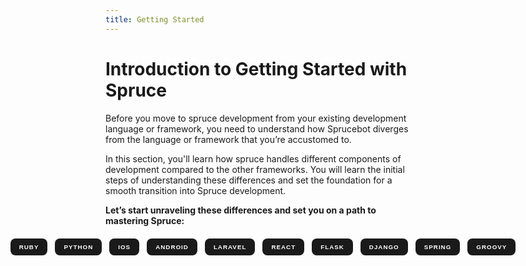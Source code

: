 ```yaml
---
title: Getting Started
---
```

<style>
  #language-selector {
    display: flex;
    justify-content: center;
    margin-top: 20px;
  }

  #language-selector button {
    background-color: #1a1a1a;
    color: #fff;
    border: 2px solid transparent;
    border-radius: 8px;
    padding: 6px 12px; 
    margin: 0 6px; 
    cursor: pointer;
    transition: all 0.3s ease-in-out;
    font-weight: bold;
    text-transform: uppercase;
    letter-spacing: 1px;
    font-size: 0.7em; 
  }

  #language-selector button:hover, #language-selector button:focus {
    background-color: #0EDDD3;
    border-color: #0EDDD3;
    box-shadow: 0 4px 8px rgba(0, 0, 0, 0.2);
    transform: translateY(-4px);
  }

  #language-selector button:active {
    transform: translateY(2px);
    box-shadow: none;
  }
</style>

# Introduction to Getting Started with Spruce
Before you move to spruce development from your existing development language or framework, you need to understand how Sprucebot diverges from the language or framework that you’re accustomed to. 

In this section, you'll learn how spruce handles different components of development compared to the other frameworks. You will learn the initial steps of understanding these differences and set the foundation for a smooth transition into Spruce development.

**Let’s start unraveling these differences and set you on a path to mastering Spruce:**

  <div id="language-selector">
    <button data-language="ruby">Ruby</button>
    <button data-language="python">Python</button>
    <button data-language="ios">IOS</button>
    <button data-language="android">Android</button>
    <button data-language="laravel">Laravel</button>
    <button data-language="react">React</button>
    <button data-language="flask">Flask</button>
    <button data-language="django">Django</button>
    <button data-language="spring">Spring</button>
    <button data-language="groovy">Groovy</button>
  </div>

  <div id="content-ruby" class="language-content" style="display:none;">

# Transitioning from Ruby on Rails to Spruce

## Pre-requisites

### Understanding JavaScript and TypeScript

In order to learn spruce development, understanding JavaScript is key, as TypeScript builds on to it with a few additional capabilities like static typing and other advanced features.

### Full-Stack Development Experience

Given that Rails is a full-stack framework, this background will be beneficial in understanding Spruce, which also encompasses full-stack development.

## Setting Up Your Development Environment

### Essential Tools

- **Node.js**: Analogous to Ruby in the Rails ecosystem, Node.js is the runtime environment for executing JavaScript server-side in Spruce.
- **Yarn**: Similar to Bundler in Ruby, Yarn is used for managing JavaScript dependencies in Spruce.
- **Visual Studio Code**: A recommended IDE for TypeScript, akin to popular Ruby IDEs for Rails development.
- **Spruce CLI**: Comparable to Rails CLI, it's used for generating and managing Spruce projects.

## Data Persistence

### Active Record in Rails
Rails developers are familiar with Active Record for managing the app's data:

- **ORM Framework**: Active Record provides an object-relational mapping, abstracting database interactions.
- **Migrations**: Rails uses migrations to manage database schema evolution over time.
- **Associations and Validations**: Active Record allows defining relationships between models and validating data before it's stored in the database.

### Stores in Spruce
In Spruce, data persistence is managed through 'Stores':

- **Data Abstraction**: Similar to Active Record, Stores in Spruce abstract the complexities of database interactions, but they do this within a TypeScript-based environment.
- **Schema Definitions**: In Spruce, data structures are defined using Schemas, comparable to Rails models. These Schemas are more explicit and type-safe.
- **Database Flexibility**: Spruce provides flexibility in database choice and interaction, unlike Rails, which is heavily reliant on SQL databases.

## MVC and Architecture

### MVC in Rails
Rails follows the MVC (Model-View-Controller) architecture:

- **Models**: Represent the data and business logic.
- **Views**: Handle the presentation layer (HTML, CSS).
- **Controllers**: Act as an intermediary between models and views.

### Modular Architecture in Spruce
Spruce adopts a more modular architecture:

- **Skills**: In Spruce, functionalities are encapsulated in 'Skills', akin to mini-apps within a larger system.
- **TypeScript for Logic**: Business logic is handled using TypeScript, offering static typing and object-oriented features.
- **Component-Based Views**: Views in Spruce are built using modern web technologies, focusing on interactivity and dynamic content.

## Routing and Event Handling

### Rails Routing
In Rails, routing directs HTTP requests to appropriate controller actions:

- **RESTful Routes**: Rails favors RESTful routes for CRUD operations.
- **Named Routes**: Rails provides named routes for generating URL paths and helpers.

### Event-Driven Architecture in Spruce
Spruce uses an event-driven model for interactions:

- **Events for Interactions**: Instead of the HTTP-centric routing in Rails, Spruce uses events to manage interactions between different parts of the application.
- **Decoupled and Scalable**: This approach allows for more scalable and decoupled architecture, facilitating independent development of application components.

## API Integration

### APIs in Rails
Rails is often used to build or consume APIs:

- **RESTful APIs**: Rails is commonly used for creating RESTful APIs with JSON responses.
- **API Clients**: Consuming external APIs in Rails often involves HTTP clients like Faraday or HTTParty.

### API Integration in Spruce
API integration is central to Spruce's functionality:

- **Backend and Frontend Communication**: Spruce relies on API communication, both internal and external, to connect backend services with frontend components.
- **JavaScript/TypeScript-Based APIs**: APIs in Spruce are constructed and consumed using JavaScript/TypeScript, offering a different syntax and set of libraries compared to Rails.

## Error Handling

### Error Management in Rails
Rails has robust error handling mechanisms:

- **Exception Handling**: Rails uses `rescue_from` and other mechanisms to capture and manage exceptions.
- **ActiveRecord Errors**: Rails provides a way to handle and return errors from Active Record, particularly useful in form submissions and data validation.

### Error Handling in Spruce
Spruce approaches error handling with a focus on TypeScript's capabilities:

- **Try-Catch Blocks**: Leveraging JavaScript/TypeScript's try-catch blocks, error handling in Spr

uce is more aligned with common patterns in JavaScript development.
- **Error Propagation and Handling**: Errors in Spruce can be propagated and managed across different layers of the application, requiring a comprehensive understanding of asynchronous operations and event handling.

## Testing

### Testing in Rails
Rails offers a strong focus on testing:

- **RSpec, MiniTest**: Popular testing frameworks in the Rails community.
- **Test Environments**: Rails provides separate environments for development, testing, and production.

### Testing in Spruce
Testing is an integral part of Spruce development:

- **JavaScript Testing Frameworks**: Frameworks like Jest or Mocha are used for writing tests in Spruce.
- **Full-Stack Testing Approach**: In Spruce, testing encompasses both front-end and back-end, requiring familiarity with JavaScript/TypeScript testing paradigms.

## User Authentication and Session Management

### Authentication in Rails
Rails uses various methods for user authentication:

- **Devise, OAuth**: Popular gems for implementing authentication in Rails.
- **Session and Cookie-based Authentication**: Rails commonly uses session-based authentication, storing user session information in cookies.

### Authentication in Spruce
Spruce handles authentication within a JavaScript/TypeScript ecosystem:

- **Token-Based Authentication**: Unlike Rails' session-based approach, Spruce typically uses token-based authentication methods like JWT.
- **Server and Client-Side Handling**: Authentication in Spruce involves managing tokens and sessions across both server and client sides, often incorporating modern SPA (Single Page Application) practices.

## Building Your First Skill in Spruce

### Creating a Basic Skill

1. **Initialize Your Skill**: Create a new Skill using the Spruce CLI, similar to starting a new project in Ruby on Rails:
   ```bash
   spruce create.skill my-first-skill
   ```
   (Add code here)
   
2. **Project Structure**: Spruce projects separate front-end and back-end code, unlike typical Ruby on Rails projects which are often highly integrated.

### Developing a Frontend Component

In Spruce, frontend components are created with TypeScript:
   (Add code here)

**Ruby on Rails Equivalent:**

In Ruby on Rails, views are typically created using ERB (Embedded Ruby), which allows Ruby code to be embedded within HTML:

```erb
<!-- Ruby on Rails: ERB template for a simple view -->
<!DOCTYPE html>
<html>
<head>
  <title>Welcome to Rails App</title>
</head>
<body>
  <div>Welcome to Rails App</div>
</body>
</html>
```
ERB templates in Rails are used for server-side rendering, allowing dynamic content to be woven into HTML.

### Implementing Backend Services

Backend services in Spruce handle data processing and business logic:
   (Add code here)

**Ruby on Rails Equivalent:**

In Ruby on Rails, business logic is typically handled in models and controllers:

```ruby
# Ruby on Rails: A method in a model or controller for handling business logic
class User < ApplicationRecord
  def self.get_users
    # Implement logic to fetch user data
  end
end
```
Rails follows the MVC pattern, where models handle data and business logic, and controllers handle HTTP requests.

### Linking Frontend and Backend

Spruce integrates frontend components with backend services:
   (Add code here)

**Ruby on Rails Equivalent:**

In Ruby on Rails, controllers are used to integrate views with business logic:

```ruby
# Ruby on Rails: Controller for handling a request and passing data to a view
class WelcomeController < ApplicationController
  def index
    @users = User.get_users
    # The number of users can be accessed in the view via @users
  end
end
```
Rails controllers process incoming HTTP requests, interact with models to handle business logic, and render views to present the data.

  </div>
  <div id="content-python" class="language-content" style="display:none;">

# Transitioning from Python to Spruce

## Pre-requisites

### Understanding JavaScript and TypeScript

In order to learn spruce development, understanding JavaScript is key, as TypeScript builds on to it with a few additional capabilities like static typing and other advanced features.

### Web Development Experience

If you have experience with web frameworks in Python like Django or Flask, you're already familiar with concepts relevant to full-stack development. Spruce requires an understanding of both front-end and back-end development, albeit within a JavaScript and TypeScript-based environment.

## Setting Up Your Development Environment

### Essential Tools

- **Node.js**: For Spruce development, Node.js plays a role similar to the Python interpreter but for executing JavaScript/TypeScript code.
- **Yarn**: Similar to pip in Python, Yarn is used for managing JavaScript dependencies.
- **Visual Studio Code**: An IDE recommended for TypeScript development, akin to Python-centric IDEs like PyCharm.
- **Spruce CLI**: Comparable to command-line tools provided by Python frameworks, used for generating and managing Spruce projects.

## Data Persistence

### ORMs in Python Frameworks
Python developers might be accustomed to ORMs like Django’s models:

- **Object-Relational Mapping**: Python ORMs allow developers to interact with the database using Python classes, abstracting SQL queries.
- **Migrations**: Frameworks like Django use migrations to manage changes to the database schema over time.
- **Model Definitions**: Python ORMs use classes to define data models, with attributes representing database fields.

### Stores in Spruce
In Spruce, 'Stores' are used for data persistence:

- **Data Abstraction**: Stores in Spruce serve a similar purpose to Python ORMs, abstracting the complexities of database interactions but within a TypeScript context.
- **Schema Definitions**: Data structures in Spruce are defined using Schemas, providing explicit and type-safe definitions, akin to Django models but in TypeScript.
- **Flexible Database Interaction**: Spruce allows for more varied database technologies and interaction patterns compared to traditional Python ORMs.

## MVC and Architecture

### MVC in Python Frameworks
Popular Python web frameworks often adopt the MVC (or similar) architecture:

- **Models**: Represent the data and business logic, typically as Python classes.
- **Views**: Handle the presentation layer, rendering templates to HTML.
- **Controllers/Routes**: Manage the flow of data and are responsible for handling HTTP requests.

### Modular Architecture in Spruce
Spruce uses a modular, skill-based architecture:

- **Skills**: Skills in Spruce are akin to modular components or Django apps, each encapsulating specific functionalities.
- **TypeScript for Logic**: Business logic is implemented using TypeScript, offering a statically typed approach with features similar to Python’s readability and simplicity.
- **Component-Based Views**: Spruce’s views are built using modern web technologies, focusing on dynamic interaction, unlike traditional template rendering in Python.

## Routing and Event Handling

### Routing in Python Frameworks
Python frameworks like Django and Flask provide URL routing:

- **URL Patterns**: Frameworks like Django define URL patterns to route HTTP requests to appropriate views.
- **Function-Based Views**: Flask often uses function-based views for handling specific routes.

### Event-Driven Architecture in Spruce
Spruce adopts an event-driven architecture for interactions:

- **Events for Communication**: Unlike the request-response cycle in Python frameworks, Spruce uses events to facilitate communication between different parts of an application.
- **Decoupled Components**: This approach allows for a more scalable and modular architecture, contrasting with the more centralized routing in Python frameworks.

## API Integration

### APIs in Python Frameworks
Building and consuming APIs is common in Python web development:

- **Django REST Framework**: A powerful toolkit for building Web APIs in Django applications.
- **HTTP Clients**: Python uses libraries like `requests` for consuming external APIs.

### API Integration in Spruce
APIs play a crucial role in Spruce:

- **Backend-Frontend Communication**: Spruce leverages APIs for communication between the backend and frontend, similar to Python but within a full-stack JavaScript/TypeScript environment.
- **TypeScript-Based APIs**: APIs in Spruce are built and consumed using TypeScript, offering a different experience compared to Python.

## Error Handling

### Error Management in Python
Python has robust error handling capabilities:

- **Try-Except Blocks**: Python uses try-except blocks to catch and handle exceptions.
- **Custom Exceptions**: Python allows defining custom exceptions for more granular error control.

### Error Handling in Spruce
In Spruce, error handling utilizes TypeScript’s features:

- **Try-Catch Blocks**: Similar to Python’s try-except, Spruce uses try-catch blocks for error handling, adhering to JavaScript and TypeScript norms.
- **Asynchronous Error Management**: Spruce also

 involves handling errors in asynchronous operations, a concept that may be less prevalent in traditional Python web development.

## Testing

### Testing in Python
Python supports various testing frameworks and methodologies:

- **unittest, pytest**: Widely used testing frameworks in the Python ecosystem.
- **TDD/BDD Practices**: Python encourages test-driven and behavior-driven development practices.

### Testing in Spruce
Testing is integral to Spruce development:

- **JavaScript Testing Frameworks**: Frameworks like Jest are used for testing in Spruce, covering both front-end and back-end aspects.
- **Full-Stack Testing Approach**: Unlike Python, where testing might focus on either backend or frontend, Spruce requires a comprehensive approach to test the entire stack.

## User Authentication and Session Management

### Authentication in Python Frameworks
Python web frameworks often include authentication mechanisms:

- **Django Authentication System**: Django, for instance, provides a built-in authentication system.
- **Session Management**: Python frameworks commonly use server-side session management for maintaining user states.

### Authentication in Spruce
Spruce handles authentication in a JavaScript-centric way:

- **Token-Based Authentication**: Spruce typically employs modern authentication methods like JWT, a shift from traditional session-based authentication in Python.
- **Server and Client-Side Handling**: Authentication in Spruce involves managing security aspects on both the server and the client, often required in SPA architectures.

## Building Your First Skill in Spruce

### Creating a Basic Skill

1. **Initialize Your Skill**: Create a new Skill using the Spruce CLI, similar to starting a new project in Python:
   ```bash
   spruce create.skill my-first-skill
   ```
2. **Project Structure**: Spruce projects separate front-end and back-end code, unlike typical Python projects where UI and logic are part of a single project.

### Developing a Frontend Component

Unlike building UIs with Tkinter or PyQT, Spruce uses TypeScript to create components:

```typescript
import { ViewController } from '@sprucelabs/spruce-view-controller'

class WelcomeComponent extends ViewController {
  public render() {
    return `<div>Welcome to Spruce Skill</div>`; // Similar to creating a GUI component in Python
  }
}
```
**Python Equivalent:**

```python
# Python: Creating a simple GUI component using Tkinter
import tkinter as tk

class WelcomeComponent(tk.Frame):
    def __init__(self, master=None):
        super().__init__(master)
        self.master = master
        self.create_widgets()

    def create_widgets(self):
        self.welcome_label = tk.Label(self, text="Welcome to Python App")
        self.welcome_label.pack()

root = tk.Tk()
app = WelcomeComponent(master=root)
app.mainloop()
```


### Implementing Backend Services

Backend services in Spruce handle data processing and business logic, akin to how you might use a combination of functions and classes in a Python app:

```typescript
class UserService {
  async getUsers() {
    // Backend logic to fetch user data, similar to a Python function for data processing
  }
}
```
**Python Equivalent:**

```python
# Python: Function to fetch user data
import requests

def get_users():
    # Network request to fetch users
    response = requests.get('https://example.com/users')
    return response.json()
```


### Linking Frontend and Backend

Integrate frontend components with backend services, akin to connecting a GUI with backend logic in Python:

```typescript
class WelcomeComponent extends ViewController {
  private userService = new UserService();

  public async render() {
    const users = await this.userService.getUsers();
    return `<div>User Count: ${users.length}</div>`; // Displaying data in the GUI, like updating a label in Python
  }
}
```

**Python Equivalent:**

```python
# Python: Fetching data and updating the GUI
import tkinter as tk
import requests

class WelcomeComponent(tk.Frame):
    def __init__(self, master=None):
        super().__init__(master)
        self.master = master
        self.create_widgets()
        self.fetch_users()

    def create_widgets(self):
        self.user_count_label = tk.Label(self)
        self.user_count_label.pack()

    def fetch_users(self):
        users = requests.get('https://example.com/users').json()
        self.user_count_label.config(text=f"User Count: {len(users)}")

root = tk.Tk()
app = WelcomeComponent(master=root)
app.mainloop()
```

  </div>
  <div id="content-ios" class="language-content" style="display:none;">
    
# Transitioning from iOS to Spruce
## Pre-requisites

### Understanding JavaScript and TypeScript

In order to learn spruce development, understanding JavaScript is key, as TypeScript builds on to it with a few additional capabilities like static typing and other advanced features, bringing a development experience somewhat similar to Swift.

### Understand Full-Stack Development

While iOS development focuses on mobile platforms, Spruce requires knowledge of both front-end and back-end development. This includes understanding how to create user interfaces in the browser, manage state, handle HTTP requests, and interact with databases.

## Setting Up Your Development Environment

### Tools You’ll Need

- **Node.js**: Essential for running server-side JavaScript, similar to how Xcode is used for compiling iOS apps.
- **Yarn**: A package manager for JavaScript dependencies, akin to CocoaPods or Carthage in the iOS ecosystem.
- **Visual Studio Code**: A versatile IDE for TypeScript development. Think of it as an alternative to Xcode for Spruce development.
- **Spruce CLI**: A command-line tool for creating and managing Spruce projects (Use `yarn global add @sprucelabs/spruce-cli` for installation.), similar to using the terminal or Xcode's command-line tools. 

## Overview

iOS development primarily uses Swift or Objective-C, Spruce on the other hand, is a TypeScript-based framework. The following guide will help you draw parallels between familiar iOS concepts and Spruce’s architecture, and provide a clear understanding of how your existing skills can be adapted and applied in Spruce.

## Understanding Spruce

### What is Spruce?

Spruce is a framework for building 'Skills' – specialized 'micro-applications' focusing on specific functionalities within an ecosystem. It’s built using TypeScript, which brings static typing and object-oriented features to JavaScript.

### Key Differences from iOS Development

- **Language Shift**: Moving from Swift/Objective-C, which are strongly typed and compiled languages, to TypeScript, a statically typed language that compiles to JavaScript.
- **Platform Change**: Transitioning from developing mobile applications for the iOS platform to creating web-based, full-stack applications in Spruce.
- **Development Paradigm**: Shifting from the mobile-centric design and development practices of iOS to Spruce's modular, service-oriented architecture.

### Key Components of Spruce

- **Skills as Microservices**: Each Skill in Spruce functions like an independent app module, similar to how you might build a feature module in a large iOS app.
- **TypeScript**: Offers strong typing and class-based structure, enhancing code reliability, much like Swift.
- **Event-Driven Architecture**: Skills communicate via events, which is a different approach from the delegate and data source patterns you're used to in iOS.

## Spruce Concepts from an IOS perspective

## Front-end

### UIKit and SwiftUI in iOS
UIKit and SwiftUI are essential frameworks for UI development in iOS:

- **UIKit**: A traditional UI framework for iOS with an imperative programming style. It provides a wide array of pre-built UI elements like buttons, labels, and tables that developers can customize and control programmatically.
- **SwiftUI**: Apple’s newer UI toolkit that employs a declarative syntax, enabling developers to build interfaces with less code. It's known for its simplicity and the ability to easily create complex UIs with reactive programming patterns.

Both UIKit and SwiftUI are integral to iOS development, each offering unique approaches and benefits for creating user interfaces.

### Views in Spruce
In Spruce, the concept of 'Views' is somewhat parallel but in a web application context:

- **Views for UI Construction**: In Spruce, 'Views' are used to construct the user interface, but unlike UIKit and SwiftUI, they are not part of a specific framework with a set of predefined UI elements. Instead, they are more akin to components in web development.
- **HTML, CSS, and JavaScript/TypeScript**: These views are typically built using standard web technologies, including HTML for structure, CSS for styling, and JavaScript or TypeScript for behavior and interactivity. This approach is more aligned with traditional web development practices.
- **Customizable and Interactive**: Just like UIKit and SwiftUI allow for the creation of customized and interactive UIs in iOS, Spruce's Views enable developers to build tailored user interfaces for web applications. However, the methods and tools used are those common in web development, such as web components or frameworks like React or Vue.js.
- **Responsive and Dynamic**: In Spruce, Views are designed to be responsive and dynamic, adapting to different device screens and user interactions, similar to how iOS interfaces are designed to be fluid and responsive within the Apple ecosystem.

## Core Data
### Core Data in iOS
Core Data is a central part of data management in many iOS applications:

- **ORM Framework**: Core Data is an Object-Relational Mapping (ORM) framework that abstracts the details of data storage, providing an object-oriented interface for managing an app's data.
- **Data Modeling**: It allows developers to define their data model in a graphical interface, with entities representing data structures and relationships between them.
- **Abstraction Over SQLite**: While Core Data can use SQLite as its storage engine, it's not limited to it. The abstraction provided by Core Data means developers interact with objects and relationships, not direct database queries.
- **Managed Object Contexts**: Core Data manages its data within Managed Object Contexts, providing a powerful way to handle data CRUD operations (Create, Read, Update, Delete), data validation, and relationship management.

## Data Management
### Schemas in Spruce
In Spruce, data management takes a different approach, suitable for its web application context:

- **Schemas for Data Modeling**: Spruce utilizes 'Schemas' to define and manage data models. These schemas are more code-centric, where developers define the structure of their data programmatically using TypeScript.
- **Type Definitions and Validations**: Schemas in Spruce allow for the specification of data types, validation rules, and relationships, similar to how entities and attributes are defined in Core Data, but with a syntax that is more typical of TypeScript and JavaScript.
- **Adapted for Web Applications**: Unlike Core Data which is designed for iOS's ecosystem, Spruce's schemas are tailored for web applications. They provide a way to ensure that data structures are consistently defined and validated across the full stack of the application, from the database to the client-side interface.
- **Flexibility in Database Interaction**: Schemas in Spruce provide flexibility in how data is stored and retrieved, often used in conjunction with various database technologies suited for web development.

## Event Handling
### Event Handling in iOS
In iOS, event handling is a fundamental part of the app development process:

**Delegates**: A delegate pattern is commonly used for one-to-one communication, where one object acts on behalf of, or in coordination with, another object. It's a way to delegate responsibilities, often used for handling user interface events.
**NotificationCenter**: Used for broadcasting information to multiple listeners throughout the app. It allows different parts of the app to communicate without needing to know about each other, a one-to-many communication system.
**Target-Action**: Used primarily in UIKit, this mechanism is for controls like buttons to invoke actions in response to user interactions.

### Events in Spruce
In Spruce, event handling is approached differently, considering its full-stack web application context:

**Centralized Event System**: Spruce uses a centralized system for managing events, which is more akin to a combination of iOS's NotificationCenter and delegate patterns but tailored for web applications.
**Skills Communication**: In Spruce, skills (individual components or functionalities of the application) communicate via events. This system is key to the modular architecture of Spruce, allowing skills to interact efficiently.
**Full-Stack Integration**: Unlike iOS where event handling is primarily focused on the user interface, Spruce’s event system manages interactions across the entire stack – from the user interface to the server-side logic.
**Web Application Context**: The event system in Spruce is designed to handle real-time data flow and user interactions in a web environment, ensuring that various components of a web app can communicate and respond to events seamlessly.

## API Integration
### API Integration in iOS
In iOS development, API integration is crucial for enabling apps to interact with external services and data:

**RESTful and GraphQL APIs**: iOS apps frequently integrate with RESTful APIs, and increasingly, GraphQL APIs, for network communication. This involves sending HTTP requests and parsing responses to and from a server.
**Networking Libraries**: Developers often use libraries like Alamofire or the native `URLSession` for making API calls.
**Data Handling**: The data received from APIs is typically processed and converted into models (using Codable, for example) to be used within the app.
**User Interface Interaction**: API responses often drive the user interface, updating views based on the data received.

### API Integration in Spruce
In Spruce, API integration plays a similarly vital role but in a full-stack web development context:

**Backend-Frontend Communication**: Spruce relies on APIs for communication between the backend (server-side logic) and the frontend (client-side web interfaces). This is akin to the way iOS apps communicate with external servers.
**Web Technologies**: The APIs in Spruce are typically built using web technologies and follow RESTful or GraphQL standards. The integration involves handling HTTP requests and responses within the web application context.
**Real-Time Interaction**: Spruce's use of APIs facilitates dynamic interactions in web applications, where real-time data exchange is often crucial for functionality and user experience.
**Full-Stack Scope**: Unlike iOS where API integration is mostly focused on fetching data for the mobile app, in Spruce, API integration encompasses both sending and receiving data across the full-stack, including server-to-client and client-to-server communication.

## Data Persistence
### Data Persistence in iOS
In iOS, data persistence is a key aspect of application design:

**Core Data**: Core Data is a framework used for managing an app's data model. It's not just a database; it's a comprehensive solution that includes data modeling, a persistence layer, and an API for data management.
**Persistent Store Coordinator**: Within Core Data, the Persistent Store Coordinator is responsible for managing how data is saved to and read from the underlying storage, whether it's SQLite or another format. It abstracts the complexity of the storage mechanism, allowing developers to interact with a more high-level API.
**Managed Object Context**: Core Data also uses Managed Object Contexts as a buffer zone or a scratch pad to work with managed objects (data entities).

### Stores in Spruce
In Spruce, 'Stores' are used to manage data persistence. They are not directly equivalent to Core Data but serve a similar purpose in abstracting database interactions.

## Error Management
### Error Management in iOS
In iOS, error management is an integral part of the development process:

**NSError and Error Protocol**: iOS primarily uses the NSError class and the Error protocol to handle errors. NSError is a way of representing error data, including an error domain, an error code, and a user info dictionary.
**Try-Catch Blocks**: Swift introduces error handling with try-catch blocks, allowing developers to write code that can throw errors and handle them gracefully.
**Error Propagation**: Swift’s error handling allows errors to be propagated up the call stack, making it easier to manage errors at the appropriate level.
**User Interface Feedback**: In the context of iOS apps, error handling often includes providing user feedback through alerts or other UI elements.

### Errors in Spruce
In Spruce, error handling is tailored to the needs of full-stack web development:

**Try-Catch Blocks in TypeScript**: Similar to Swift, TypeScript (and JavaScript) also uses try-catch blocks for error handling, allowing developers to catch and manage exceptions in the code.
**Enhanced Error Reporting and Logging**: Spruce emphasizes more sophisticated error reporting and logging capabilities than typically found in iOS development. This is crucial in a full-stack environment where errors may occur at various layers, from the client-side to the server-side.
**Contextual Error Handling**: Given the full-stack nature of Spruce, understanding the context and source of an error is vital. Error handling in Spruce may involve tracing the error through both the front-end and back-end, providing comprehensive insights into issues that arise.
**Server-Side and Client-Side Errors**: Spruce developers need to manage errors that can occur on the server (such as database errors, network issues) and on the client side (such as user input errors, UI-related issues).

## Tests
### Testing Frameworks in iOS
In iOS, testing is a crucial part of the development process:

**XCTest**: This is the primary framework used in iOS for writing and executing tests. It supports unit tests, UI tests, and performance tests.

**Test-Driven Development (TDD)**: iOS developers often use XCTest in conjunction with TDD practices. This involves writing tests for specific functionalities before implementing them, ensuring that the codebase remains reliable and bug-free.

**Integration with Xcode**: XCTest is tightly integrated with Xcode, providing a seamless testing experience. It allows developers to run tests directly from the IDE and get immediate feedback.

### Tests in Spruce
Testing in Spruce, being a TypeScript-based framework, has its own methodologies:

**JavaScript/TypeScript Testing Frameworks**: Spruce utilizes various testing frameworks that are 
compatible with JavaScript and TypeScript, such as Jest or Mocha. These frameworks are used to write and execute tests, covering both the front-end and back-end of web applications.

**TDD Approach**: Similar to XCTest in iOS, Spruce encourages the TDD approach. Developers write tests for each piece of functionality before its implementation. This ensures that the Spruce skills (micro-applications) are reliable and function as intended.

**Testing Full-Stack Applications**: Unlike iOS where testing is often focused on either the UI (UI tests) or logic (unit tests), testing in Spruce encompasses both the client-side and server-side aspects of the application. This holistic approach is important in full-stack development to ensure that all parts of the application work together seamlessly.

## User Authentication, Authorization, and Management
### User Authentication, Authorization, and Management in iOS

In iOS, authentication, authorization, and user management can be implemented using various methods:

1. **Apple's Built-in Frameworks**:

**Authentication Services**: Used for integrating with Apple ID and other services like Sign in with Apple.

**Keychain Services**: For securely storing user credentials and other sensitive information.

**Local Authentication**: For biometric authentication using Face ID or Touch ID.

2. **Custom Server-Side Solutions**:
Often, iOS apps communicate with custom back-end systems for user authentication and management.This includes implementing OAuth, JWT, or other authentication protocols with server-side logic. The app typically makes network requests to these servers for authentication and then handles the user's session.

3. **Rules and Permissions**:
   - Rules and permissions are usually managed on the server-side, where the back-end logic determines the access level of authenticated users.
   - The iOS app receives this information and adjusts its UI and functionalities accordingly.

### Mercury in Spruce

1. **Server-Side Logic**:
Spruce utilizes server-side logic for managing authentication and authorization. It can implement various web-based authentication mechanisms, such as OAuth, JWT, or custom authentication systems.

2. **Web-Based Solutions**:
Since Spruce is focused on web applications, it handles user sessions and permissions within the context of web browsers and servers. This involves managing cookies, sessions, and ensuring secure communication between the client and server.

3. **Rules and Permissions**:
In Spruce, rules and permissions are also managed on the server-side. The server determines what each authenticated user is allowed to do, and this information is used to tailor the user experience in the web application.

4. **User Session Management**:
Spruce manages user sessions in a web context, handling session creation, maintenance, and termination as users interact with the web application.

## Building Your First Skill

### Creating a Basic Skill

1. **Initialize Your Skill**: Create a new Skill using the Spruce CLI, similar to starting a new project in Xcode:
   ```bash
   spruce create.skill my-first-skill
   ```
2. **Project Structure**: Spruce projects separate front-end and back-end code, unlike typical iOS projects where UI and logic are part of a single project.

### Developing a Frontend Component

Unlike building UIs with Storyboards or SwiftUI, Spruce uses TypeScript to create components:

```typescript
import { ViewController } from '@sprucelabs/spruce-view-controller'

class WelcomeComponent extends ViewController {
  public render() {
    return `<div>Welcome to Spruce Skill</div>`; // Similar to creating a UIView or UIViewController
  }
}
```
**iOS Equivalent:**

```swift
// iOS: Creating a simple view controller in Swift
import UIKit

class WelcomeViewController: UIViewController {
    override func viewDidLoad() {
        super.viewDidLoad()
        self.view.backgroundColor = .white
        let welcomeLabel = UILabel()
        welcomeLabel.text = "Welcome to iOS App"
        welcomeLabel.textAlignment = .center
        welcomeLabel.frame = self.view.bounds
        self.view.addSubview(welcomeLabel)
    }
}
```


### Implementing Backend Services

Backend services in Spruce handle data processing and business logic, akin to how you might use a combination of ViewControllers and Model classes in an iOS app:

```typescript
class UserService {
  async getUsers() {
    // Backend logic to fetch user data, similar to making a network request in an iOS app
  }
}
```
**iOS Equivalent:**

```swift
// iOS: Making a network request to fetch data
import Foundation

class UserService {
    func getUsers(completion: @escaping ([User]) -> Void) {
        // Network request to fetch users
        // Call completion with the result
    }
}
```

### Linking Frontend and Backend

Integrate frontend components with backend services, akin to connecting ViewControllers with Models or ViewModel in iOS:

```typescript
class WelcomeComponent extends ViewController {
  private userService = new UserService();

  public async render() {
    const users = await this.userService.getUsers();
    return `<div>User Count: ${users.length}</div>`; // Displaying data in the UI, like updating a UILabel in iOS
  }
}
```

**iOS Equivalent:**

```swift
// iOS: Fetching data in a view controller and updating the UI
import UIKit

class WelcomeViewController: UIViewController {
    var userService = UserService()
    var userCountLabel = UILabel()

    override func viewDidLoad() {
        super.viewDidLoad()
        setupUserCountLabel()
        fetchUsers()
    }

    private func setupUserCountLabel() {
        userCountLabel.frame = self.view.bounds
        self.view.addSubview(userCountLabel)
    }

    private func fetchUsers() {
        userService.getUsers { [weak self] users in
            DispatchQueue.main.async {
                self?.userCountLabel.text = "User Count: \(users.count)"
            }
        }
    }
}
```
    
  </div>
  <div id="content-android" class="language-content" style="display:none;">
    
# Transitioning from Android to Spruce

## Pre-requisites

### Understanding JavaScript and TypeScript

In order to learn spruce development, understanding JavaScript is key, as TypeScript builds on to it with a few additional capabilities like static typing and other advanced features.

### Familiarity with Full-Stack Concepts

While Android development is focused on mobile applications, transitioning to Spruce requires an understanding of full-stack development. This includes both front-end (similar to Android’s UI layer) and back-end development, albeit in a different technology stack.

## Setting Up Your Development Environment

### Essential Tools

- **Node.js**: In Spruce, Node.js is akin to the Android Runtime or Java Virtual Machine in Android, but for running JavaScript/TypeScript.
- **Yarn**: A package manager for JavaScript dependencies, serving a similar purpose to Gradle or Maven in Android.
- **Visual Studio Code**: Recommended for TypeScript development, similar to using Android Studio for Android app development.
- **Spruce CLI**: This tool is used for generating and managing Spruce projects, somewhat like the Android SDK tools.

## Data Persistence

### Android Persistence Tools
In Android, data persistence is typically managed using SQLite, Room, or Shared Preferences:

- **SQLite and Room**: Android provides SQLite for database storage, with Room as an abstraction layer for easier database access.
- **Shared Preferences**: For simple key-value storage, Android uses Shared Preferences.

### Stores in Spruce
In Spruce, 'Stores' are used for managing data persistence:

- **Data Abstraction Layer**: Similar to Room in Android, Stores in Spruce abstract the complexities of database interactions within a TypeScript context.
- **Schema Definitions**: Data structures are defined using Schemas in Spruce, which provide a structured and type-safe way to define data models.
- **Flexible Database Interaction**: Unlike the primarily SQLite-based persistence in Android, Spruce allows more flexibility in choosing and interacting with different types of databases.

## MVC and Architecture

### Android Architecture Components
Android development often uses MVC, MVP, or MVVM patterns:

- **Activities and Fragments**: Serve as controllers or views, managing UI and interacting with models.
- **ViewModel**: Used in MVVM architecture for handling data and business logic, maintaining state across configuration changes.

### Modular Architecture in Spruce
Spruce adopts a modular, skill-based architecture:

- **Skills**: Each Skill in Spruce is akin to an Android app component, focusing on specific functionalities.
- **TypeScript for Logic**: Business logic in Spruce is handled using TypeScript, offering a statically typed approach similar to Kotlin.
- **Component-Based Views**: Views in Spruce are built with web technologies, focusing on dynamic content and user interaction.

## Routing and Event Handling

### Intent and Navigation in Android
Android uses Intents for intra-app navigation and communication:

- **Intents**: Allow components to request functionality from other Android components.
- **Navigation Component**: Provides a way to manage app navigation within Activities and Fragments.

### Event-Driven Architecture in Spruce
Spruce uses an event-driven model for interactions:

- **Events for Communication**: Unlike Android’s Intent system, Spruce uses events to manage interactions between different components.
- **Decoupled Components**: This approach allows for more modular and scalable architecture, contrasting with Android’s more centralized activity-based navigation.

## API Integration

### Networking in Android
Android apps often integrate with RESTful APIs:

- **Retrofit, OkHttp**: Popular libraries for handling network requests and responses in Android.
- **JSON Parsing**: Android apps typically parse JSON data received from APIs using libraries like Gson or Moshi.

### API Integration in Spruce
APIs are a core aspect of Spruce:

- **Backend-Frontend Communication**: Spruce leverages APIs for communication between backend services and frontend components.
- **TypeScript-Based APIs**: These APIs are built and consumed using TypeScript, providing a different programming model compared to Java or Kotlin.

## Error Handling

### Exception Handling in Android
Android development involves managing various types of exceptions:

- **Try-Catch Blocks**: Used to handle exceptions that may occur during runtime.
- **Error Handling in Network Calls**: Handling errors from network requests and other asynchronous operations.

### Error Handling in Spruce
Spruce approaches error handling using JavaScript and TypeScript norms:

- **Try-Catch Blocks**: Similar to Android, Spruce uses try-catch blocks for error handling, especially for asynchronous code.
- **Asynchronous Error Management**: Managing errors in Spruce also involves dealing with promises and async/await, a concept similar to handling Futures and Coroutines in Kotlin.

## Testing

### Testing in Android
Android supports a range of testing strategies:

- **JUnit**: Used for unit testing in Android

.
- **Espresso**: For UI testing, simulating user interactions.
- **Robolectric**: Allows running Android tests on the JVM.

### Testing in Spruce
Testing is integral to Spruce development:

- **JavaScript Testing Frameworks**: Spruce uses frameworks like Jest for testing, covering both the frontend and backend.
- **Full-Stack Testing Approach**: Testing in Spruce encompasses the entire application stack, requiring an understanding of JavaScript/TypeScript testing paradigms.

## User Authentication and Session Management

### Authentication in Android
Android apps implement authentication through various methods:

- **OAuth, Firebase Authentication**: Commonly used for authenticating users.
- **SharedPreferences**: Sometimes used for storing user credentials or tokens.

### Authentication in Spruce
In Spruce, authentication is managed in a web context:

- **Token-Based Authentication**: Spruce often uses token-based methods like JWT, differing from the direct user authentication methods in Android.
- **Client-Server Authentication Flow**: Authentication in Spruce involves managing sessions and security across both the server and client sides, often required in modern web applications.

## Building Your First Skill in Spruce

### Creating a Basic Skill

1. **Initialize Your Skill**: Create a new Skill using the Spruce CLI, similar to starting a new project in Android development:
   ```bash
   spruce create.skill my-first-skill
   ```
   (Add code here)
   
2. **Project Structure**: Spruce projects separate front-end and back-end code, unlike typical Android projects where UI and logic are often intermixed.

### Developing a Frontend Component

In Spruce, frontend components are created with TypeScript:
   (Add code here)

**Android Equivalent:**

```xml
<!-- Android: Defining a simple layout in XML -->
<RelativeLayout xmlns:android="http://schemas.android.com/apk/res/android"
    android:layout_width="match_parent"
    android:layout_height="match_parent">

    <TextView
        android:id="@+id/welcomeTextView"
        android:layout_width="wrap_content"
        android:layout_height="wrap_content"
        android:text="Welcome to Android App"
        android:layout_centerInParent="true" />
</RelativeLayout>
```
In Android, you define your UI in XML layout files.

### Implementing Backend Services

Backend services in Spruce handle data processing and business logic:
   (Add code here)

**Android Equivalent:**

```java
// Android: Creating a service to handle data processing
public class UserService {
    public List<User> getUsers() {
        // Logic to fetch user data
        return new ArrayList<>();
    }
}
```
In Android, you might create a service class for backend logic.

### Linking Frontend and Backend

Spruce integrates frontend components with backend services:
   (Add code here)

**Android Equivalent:**

```java
// Android: Linking UI with backend logic
public class WelcomeActivity extends AppCompatActivity {
    private UserService userService;

    @Override
    protected void onCreate(Bundle savedInstanceState) {
        super.onCreate(savedInstanceState);
        setContentView(R.layout.welcome_layout);

        userService = new UserService();
        List<User> users = userService.getUsers();

        TextView welcomeTextView = findViewById(R.id.welcomeTextView);
        welcomeTextView.setText("User Count: " + users.size());
    }
}
```
In Android, you integrate UI (defined in XML) and backend logic (like fetching data) in your activities or fragments.
    
  </div>
  <div id="content-laravel" class="language-content" style="display:none;">
    
# Transitioning from Laravel to Spruce

## Pre-requisites

### Understanding JavaScript and TypeScript

In order to learn spruce development, understanding JavaScript is key, as TypeScript builds on to it with a few additional capabilities like static typing and other advanced features.

### Web Development Experience

Laravel developers are typically well-versed in full-stack web development, which is advantageous when transitioning to Spruce. Understanding both front-end and back-end development, albeit in PHP, forms a solid foundation for working with Spruce’s TypeScript and JavaScript-based stack.

## Setting Up Your Development Environment

### Essential Tools

- **Node.js**: Similar to the PHP runtime for Laravel, Node.js is essential for running JavaScript/TypeScript server-side in Spruce.
- **Yarn**: A package manager for JavaScript dependencies, serving a purpose similar to Composer in the Laravel ecosystem.
- **Visual Studio Code**: An ideal IDE for TypeScript development, akin to using PHPStorm or other popular IDEs for Laravel.
- **Spruce CLI**: Similar to Laravel's Artisan CLI, the Spruce CLI is used for generating and managing Spruce projects.

## Data Persistence

### Eloquent ORM in Laravel
In Laravel, Eloquent ORM is used extensively for database interactions:

- **Active Record Implementation**: Eloquent provides an easy-to-use active record implementation for working with the database.
- **Eloquent Models**: Each database table has a corresponding "Model" which is used to interact with that table.
- **Migrations**: Laravel uses migrations to manage database schema changes.

### Stores in Spruce
Spruce handles data persistence through 'Stores':

- **Data Abstraction Layer**: Similar to Eloquent, Stores in Spruce provide a way to interact with the database, but they do so within a TypeScript context.
- **Schema Definitions**: Unlike Eloquent models, data structures in Spruce are defined using TypeScript Schemas, providing a type-safe and structured way to define data models.
- **Database Flexibility**: Spruce offers flexibility in terms of database choice and interaction, unlike Laravel, which is predominantly tied to SQL databases.

## MVC and Architecture

### MVC Architecture in Laravel
Laravel follows the traditional Model-View-Controller (MVC) architecture:

- **Controllers**: Handle the request-response cycle, business logic.
- **Models**: Interact with the database and represent the application's data.
- **Views**: Built using Blade templating engine in Laravel for rendering the UI.

### Modular Architecture in Spruce
Spruce adopts a modular architecture focusing on 'Skills':

- **Skills**: In Spruce, Skills are akin to a combination of Laravel’s controllers and models but cover a broader range of functionalities.
- **TypeScript for Business Logic**: Similar to PHP in Laravel, TypeScript in Spruce is used for writing business logic, offering a different syntax but similar concepts.
- **Component-Based Views**: Unlike Laravel’s server-rendered Blade views, Spruce’s views are built using modern front-end technologies, focusing on dynamic client-side rendering.

## Routing and Event Handling

### Web Routing in Laravel
Laravel provides a powerful and flexible routing system:

- **Routes File**: Routes are defined in the web.php routes file, which directs HTTP requests to controller methods.
- **RESTful Resource Controllers**: Laravel allows the creation of resource controllers that automatically handle standard CRUD operations.

### Event-Driven Architecture in Spruce
Spruce uses an event-driven model:

- **Events for Skill Communication**: Instead of Laravel’s HTTP request-response routing, Spruce utilizes events to manage interactions between Skills.
- **Decoupled Skills**: This approach allows for more modular and scalable application structures, contrasting with Laravel’s more centralized routing mechanism.

## API Integration

### APIs in Laravel
Laravel is often used to build RESTful APIs:

- **API Routes and Controllers**: Laravel has specific routing and controllers for API creation.
- **Eloquent Resources**: Transforming models into JSON responses for APIs.

### API Integration in Spruce
APIs are central to Spruce's functionality:

- **Backend-Frontend Communication**: Spruce uses APIs for seamless communication between backend services and frontend components.
- **TypeScript-Based APIs**: APIs in Spruce are built and consumed using TypeScript, offering a different programming model compared to Laravel’s PHP-based API development.

## Error Handling

### Exception Handling in Laravel
Laravel provides robust error and exception handling mechanisms:

- **Global Exception Handler**: Laravel has a global exception handler for all exceptions thrown by an application.
- **Custom Error Pages**: Laravel allows custom error pages for different types of exceptions.

### Error Handling in Spruce
Error handling in Spruce follows JavaScript and TypeScript conventions:

- **Try-Catch Blocks**: Spruce utilizes try-catch blocks for error handling, similar to Laravel but in a TypeScript environment.
- **Asynchronous Error Management**: Error handling in

 Spruce also involves dealing with asynchronous operations, a concept that is less emphasized in Laravel.

## Testing

### Testing in Laravel
Laravel offers a rich testing environment:

- **PHPUnit for Backend Testing**: Laravel uses PHPUnit for writing unit and feature tests.
- **Dusk for Browser Testing**: Laravel Dusk provides an expressive API for browser automation and testing.

### Testing in Spruce
Testing is integral in Spruce development:

- **JavaScript Testing Frameworks**: Frameworks like Jest are used in Spruce, providing a comprehensive solution for testing both frontend and backend logic.
- **Full-Stack Testing Approach**: Spruce requires a broader approach to testing, covering the entire application stack, which is a shift from Laravel’s mainly backend-focused testing.

## User Authentication and Session Management

### Authentication in Laravel
Laravel provides robust authentication features:

- **Laravel’s Built-in Authentication**: Includes features for user registration, login, and password reset.
- **Session Management**: Laravel handles session management internally, providing a secure way to manage user sessions.

### Authentication in Spruce
Spruce approaches authentication in a full-stack web development context:

- **Token-Based Authentication**: Spruce typically uses token-based methods like JWT for authentication, differing from Laravel's session-based approach.
- **Integrated Authentication Flow**: Managing authentication in Spruce involves both server-side and client-side considerations, often required in modern web applications.

## Building Your First Skill in Spruce

### Creating a Basic Skill

1. **Initialize Your Skill**: Create a new Skill using the Spruce CLI, similar to starting a new project in Laravel:
   ```bash
   spruce create.skill my-first-skill
   ```
   (Add code here)
   
2. **Project Structure**: Spruce projects separate front-end and back-end code, unlike typical Laravel projects which often blend these aspects together.

### Developing a Frontend Component

In Spruce, frontend components are created with TypeScript:
   (Add code here)

**Laravel Equivalent:**
In Laravel, you typically define views using Blade templates, which allow for embedding PHP code into HTML:

```js
<!DOCTYPE html>
<html>
<head>
    <title>Welcome to Laravel App</title>
</head>
<body>
    <div>Welcome to Laravel App</div>
</body>
</html>
```
Blade templates in Laravel are used for server-side rendering of HTML with dynamic PHP content.

### Implementing Backend Services

Backend services in Spruce handle data processing and business logic:
   (Add code here)

**Laravel Equivalent:**

In Laravel, business logic can be encapsulated in service classes or directly in controller methods:

```php
// Laravel: A service class for handling business logic
class UserService {
    public function getUsers() {
        // Implement logic to fetch user data
        return []; // Replace with actual data retrieval logic
    }
}
```
Service classes in Laravel are not a built-in concept like in Spring but are commonly used to organize business logic.

### Linking Frontend and Backend

Spruce integrates frontend components with backend services:
   (Add code here)

**Laravel Equivalent:**

In Laravel, controllers are typically used to handle HTTP requests and pass data to views:

```php
// Laravel: Controller for handling a request and passing data to a view
namespace App\Http\Controllers;

use App\Services\UserService;

class WelcomeController extends Controller {
    protected $userService;

    public function __construct(UserService $userService) {
        $this->userService = $userService;
    }

    public function index() {
        $userCount = count($this->userService->getUsers());
        return view('welcome', ['userCount' => $userCount]);
    }
}
```
Laravel controllers, like in many MVC frameworks, are responsible for processing incoming requests, invoking business logic (often through services), and returning responses, typically in the form of a view.

    
  </div>
  <div id="content-react" class="language-content" style="display:none;">
    
# Transitioning from React to Spruce

## Pre-requisites

### Understanding JavaScript and TypeScript

In order to learn spruce development, understanding JavaScript is key, as TypeScript builds on to it with a few additional capabilities like static typing and other advanced features.

### Familiarity with Full-Stack Development

While React primarily deals with the front-end, transitioning to Spruce, a full-stack framework, requires an understanding of both front-end and back-end development. Spruce extends the concepts familiar to React developers into a broader development context.

## Setting Up Your Development Environment

### Essential Tools

- **Node.js**: Similar to React, Node.js is essential in the Spruce ecosystem for running JavaScript/TypeScript on the server-side.
- **Yarn**: As with React projects, Yarn is used for managing dependencies in Spruce.
- **Visual Studio Code**: An ideal IDE for both React and Spruce development, particularly for handling TypeScript code.
- **Spruce CLI**: Akin to create-react-app, the Spruce CLI is used for scaffolding and managing Spruce projects.

## Data Persistence

### State Management in React
In React, state management is often handled within components or using libraries like Redux:

- **Component State**: React components manage their state internally, typically for UI logic.
- **Redux**: A popular library for managing application state externally, providing a more global state management solution.

### Stores in Spruce
In Spruce, 'Stores' are used for managing application data:

- **Centralized Data Management**: Similar to Redux, Stores in Spruce provide a way to manage and persist data, but they extend this concept to include interactions with the backend.
- **Schema Definitions**: Data structures in Spruce are defined using Schemas, offering a structured and type-safe approach to data modeling.
- **Backend Integration**: Unlike the predominantly front-end focused state management in React, Spruce's Stores are designed to facilitate full-stack data persistence and management.

## MVC and Architecture

### Component-Based Architecture in React
React uses a component-based architecture:

- **Functional and Class Components**: React developers build UIs using a combination of functional and class components.
- **Props and State**: Components interact with each other through props and manage their own state.

### Modular Architecture in Spruce
Spruce adopts a modular architecture with an emphasis on 'Skills':

- **Skills**: In Spruce, Skills are analogous to React components but encompass a broader range of functionalities, including backend logic.
- **TypeScript for Logic**: Business logic in Spruce is implemented using TypeScript, providing a seamless transition for developers familiar with React’s JSX and JavaScript.
- **Full-Stack Components**: Unlike React’s focus on the UI, Spruce’s Skills encompass both front-end and back-end aspects of application development.

## Routing and Event Handling

### Routing in React
In React, routing is handled by libraries like React Router:

- **Declarative Routing**: React Router enables declarative routing in React applications, mapping URL paths to components.
- **Client-Side Routing**: React primarily uses client-side routing, managing navigation within the browser.

### Event-Driven Architecture in Spruce
Spruce utilizes an event-driven architecture for component interactions:

- **Events for Skill Communication**: Spruce uses events to facilitate communication between different Skills, expanding beyond the client-side routing in React.
- **Decoupled Interactions**: This event-driven approach allows for a more decoupled system compared to the more direct component-to-component interactions in React.

## API Integration

### API Calls in React
React applications often interact with APIs:

- **Fetch and Axios**: Commonly used for making HTTP requests to RESTful APIs.
- **Data Fetching and State Updates**: React components fetch data from APIs and update the state accordingly.

### API Integration in Spruce
API integration is a core aspect of Spruce:

- **Backend-Frontend Communication**: Spruce leverages APIs for communication between backend services and frontend components, similar to React but extended to include server-side API handling.
- **Full-Stack API Interaction**: Spruce involves a more integrated approach to API interactions, covering both the sending and receiving of data in a full-stack context.

## Error Handling

### Error Handling in React
Error handling in React involves managing exceptions and UI errors:

- **Error Boundaries**: React's error boundaries provide a way to catch JavaScript errors in child component trees.
- **Component Lifecycle**: Handling errors during rendering, in lifecycle methods, and in constructors of class components.

### Error Handling in Spruce
In Spruce, error handling follows typical JavaScript/TypeScript patterns:

- **Try-Catch Blocks**: Spruce uses try-catch blocks for managing errors, similar to error handling in React but extended to server-side scenarios.


- **Asynchronous Error Handling**: Spruce deals with asynchronous operations and their error handling, which may include handling errors in API calls, database operations, and event-driven processes.

## Testing

### Testing in React
React supports a variety of testing approaches:

- **Jest and React Testing Library**: Popular for unit and integration testing of React components.
- **Mocking and Test Utilities**: Tools for mocking APIs and testing component interactions.

### Testing in Spruce
Testing is a crucial part of Spruce development:

- **Comprehensive Testing Frameworks**: Spruce uses testing frameworks like Jest, similar to React, but extends testing to cover backend logic as well.
- **Full-Stack Testing Strategy**: Testing in Spruce encompasses the entire application, requiring an understanding of both frontend and backend testing practices.

## User Authentication and Session Management

### Authentication in React Apps
React applications often implement authentication using context or external libraries:

- **Context API and Hooks**: For managing authentication states within React components.
- **External Authentication Services**: Integration with services like Auth0 or Firebase.

### Authentication in Spruce
Spruce handles authentication in a full-stack manner:

- **Token-Based Authentication**: Spruce often employs token-based authentication methods like JWT, extending beyond the front-end focused methods in React.
- **Integrated Authentication Flow**: Authentication in Spruce involves managing sessions and security considerations across both server and client sides, often necessary in modern web applications.

## Building Your First Skill in Spruce

### Creating a Basic Skill

1. **Initialize Your Skill**: Create a new Skill using the Spruce CLI, similar to starting a new project in React:
   ```bash
   spruce create.skill my-first-skill
   ```
   (Add code here)
   
2. **Project Structure**: Spruce projects separate front-end and back-end code, unlike typical React projects where UI and logic are often integrated within components.

### Developing a Frontend Component

In Spruce, frontend components are created with TypeScript:
   (Add code here)

**React Equivalent:**

```jsx
// React: Creating a simple functional component
import React from 'react';

function WelcomeComponent() {
    return <div>Welcome to React App</div>;
}

export default WelcomeComponent;
```
In React, components are typically created using JavaScript or TypeScript, defining the UI and behavior in a single file.

### Implementing Backend Services

Backend services in Spruce handle data processing and business logic:
   (Add code here)

**React Equivalent:**

```javascript
// React: Function for fetching data
async function getUsers() {
    const response = await fetch('https://example.com/users');
    return await response.json();
}
```
In React, data fetching and processing can be done through functions or hooks that interact with APIs or other data sources.

### Linking Frontend and Backend

Spruce integrates frontend components with backend services:
   (Add code here)

**React Equivalent:**

```jsx
// React: Fetching data and displaying it in a component
import React, { useState, useEffect } from 'react';

function WelcomeComponent() {
    const [users, setUsers] = useState([]);

    useEffect(() => {
        async function fetchUsers() {
            const usersData = await getUsers();
            setUsers(usersData);
        }

        fetchUsers();
    }, []);

    return <div>User Count: {users.length}</div>;
}

export default WelcomeComponent;
```
In React, you can use hooks like `useState` and `useEffect` to manage state and lifecycle, fetching data from the backend and integrating it into the UI.
    
  </div>
  <div id="content-flask" class="language-content" style="display:none;">

# Transitioning from Flask to Spruce

## Pre-requisites

### Understanding JavaScript and TypeScript
Flask developers are typically familiar with Python. To transition to Spruce, understanding JavaScript is crucial, as TypeScript, used in Spruce, builds upon JavaScript with additional features like static typing. This shift can be compared to moving from Python to a statically typed, object-oriented language.

### Full-Stack Development Knowledge
While Flask is often used for backend development, Spruce requires a broader understanding of both front-end and back-end development. This includes skills in creating user interfaces, managing state, handling HTTP requests, and interacting with databases.

## Setting Up Your Development Environment

### Tools You’ll Need
- **Node.js**: Comparable to Python's runtime environment, essential for running JavaScript on the server side.
- **Yarn or npm**: Package managers for JavaScript, akin to Pip in the Python ecosystem.
- **Visual Studio Code**: Recommended IDE for TypeScript and Spruce development.
- **Spruce CLI**: A tool for creating and managing Spruce projects, similar to Flask’s command-line tools for app management.

## Understanding Spruce

### What is Spruce?
Spruce is a full-stack framework designed for building scalable web applications. It utilizes TypeScript, enhancing JavaScript with static typing and object-oriented features.

### Key Differences from Flask Development
- **Language**: Moving from Python to TypeScript, a statically typed language that compiles to JavaScript.
- **Platform Change**: Transitioning from Python-based server-side applications to full-stack web applications in Spruce.
- **Development Paradigm**: Flask often follows a simple and straightforward approach, while Spruce introduces a more structured, component-based architecture.

## Key Components of Spruce

### Skills as Services
In Spruce, 'Skills' function like independent service components, allowing modular and reusable code structure, a concept not native to Flask.

### TypeScript
TypeScript offers strong typing and class-based structure, enhancing reliability and maintainability of code, a shift from Python’s dynamic typing.

### Event-Driven Architecture
Spruce adopts an event-driven model for communication between components, differing from Flask's request-response cycle.

## Flask Concepts from a Spruce Perspective

### Routing and Controllers
Flask uses decorators for routing, whereas Spruce employs a more structured approach to link URLs to specific logic.

### Templates and Views
Flask’s template rendering is replaced in Spruce with a more integrated front-end development process, utilizing JavaScript/TypeScript and frameworks like React or Vue.js.

### Data Management
In Flask, data is often managed with ORM tools like SQLAlchemy. Spruce, however, employs TypeScript-based models and schemas for data handling, providing a more consistent structure across the stack.

## Error Management
Error handling in Spruce involves try-catch blocks in TypeScript, providing a structured way to capture and manage exceptions, similar to Python's try-except blocks but with a focus on asynchronous operations common in web applications.

## Testing Frameworks
Transitioning to Spruce involves adapting to JavaScript/TypeScript testing frameworks like Jest or Mocha, which offer a different approach compared to Python’s unittest or pytest used in Flask.

## API Integration
API development in Spruce differs from Flask by focusing on both the client and server-side, often employing RESTful or GraphQL standards, and requires an understanding of asynchronous data handling.

## User Authentication and Management
Spruce handles authentication and user management within a full-stack context, using web-based solutions and server-side logic, a shift from Flask's more backend-focused approach.

## Building Your First Skill

### Creating a Basic Skill

1. **Initialize Your Skill**: Create a new Skill using the Spruce CLI, similar to starting a new project in Flask:
   ```bash
   spruce create.skill my-first-skill
   ```
   (Add code here)
   
2. **Project Structure**: Spruce projects separate front-end and back-end code, unlike typical Flask projects which often combine both.

### Developing a Frontend Component

In Spruce, frontend components are created with TypeScript:

```typescript
import { ViewController } from '@sprucelabs/spruce-view-controller'

class WelcomeComponent extends ViewController {
  public render() {
    return `<div>Welcome to Spruce Skill</div>`; // For Spruce
  }
}
```
**Flask Equivalent:**

```python
# Flask: Rendering a template in Python
from flask import Flask, render_template

app = Flask(__name__)

@app.route('/')
def welcome():
    return render_template('welcome.html', message="Welcome to Flask App")
```
In Flask, you'd typically render a template file, like `welcome.html`, with the welcome message.

### Implementing Backend Services

Backend services in Spruce handle data processing and business logic:

```typescript
class UserService {
  async getUsers() {
    // Add code here
  }
}
```
**Flask Equivalent:**

```python
# Flask: Function to handle data processing
def get_users():
    # Logic to fetch user data, similar to a Flask route handling data
    pass
```
In Flask, data processing is often done within route functions or in separate utility functions or classes.

### Linking Frontend and Backend

Spruce integrates frontend components with backend services:

```typescript
class WelcomeComponent extends ViewController {
  private userService = new UserService();

  public async render() {
    const users = await this.userService.getUsers();
    return `<div>User Count: ${users.length}</div>`; // For Spruce
  }
}
```

**Flask Equivalent:**

```python
# Flask: Integrating frontend and backend
from flask import Flask, render_template

app = Flask(__name__)

@app.route('/')
def welcome():
    users = get_users() # Fetch users from backend logic
    return render_template('welcome.html', user_count=len(users))
```
In Flask, the frontend (template rendering) and backend (data processing) are integrated within the route functions.
    
  </div>
  <div id="content-django" class="language-content" style="display:none;">
    
# Transitioning from Django to Spruce

## Pre-requisites

### Understanding JavaScript and TypeScript

In order to learn spruce development, understanding JavaScript is key, as TypeScript builds on to it with a few additional capabilities like static typing and other advanced features.

### Full-Stack Web Development Experience

As Django is often used for full-stack web development, this experience will aid in understanding Spruce, which also encompasses both front-end and back-end development. The key difference lies in the transition from Python to a JavaScript/TypeScript ecosystem.

## Setting Up Your Development Environment

### Essential Tools

- **Node.js**: In Spruce, Node.js is analogous to the Python runtime in Django, but for running JavaScript/TypeScript server-side.
- **Yarn**: This package manager for JavaScript plays a similar role to Pip in the Django/Python world.
- **Visual Studio Code**: An IDE that’s well-suited for TypeScript and JavaScript development, comparable to Python-friendly IDEs like PyCharm for Django.
- **Spruce CLI**: Similar to Django's manage.py script, the Spruce CLI is used for scaffolding and managing Spruce projects.

## Data Persistence

### Django ORM
In Django, the ORM is a key feature for database interactions:

- **Models**: Django models represent database tables and are used for querying and manipulating data.
- **Migrations**: Django uses migrations to manage changes to the database schema.

### Stores in Spruce
Spruce handles data persistence through 'Stores':

- **Data Abstraction Layer**: Similar to Django’s ORM, Stores in Spruce abstract database interactions but within a TypeScript environment.
- **Schema Definitions**: Unlike Django models, data structures in Spruce are defined using TypeScript Schemas, offering a more explicit and type-safe approach.
- **Database Flexibility**: Spruce allows for more varied database technologies and interaction patterns, compared to Django’s predominantly SQL-based ORM.

## MVC and Architecture

### MVC Pattern in Django
Django follows an MVC-like pattern (often referred to as MVT - Model View Template):

- **Views**: In Django, views handle business logic and interact with models to pass data to templates.
- **Models**: Models in Django represent the application's data structure.
- **Templates**: Django uses a templating engine to render HTML.

### Modular Architecture in Spruce
Spruce adopts a modular architecture, focusing on 'Skills':

- **Skills**: Skills in Spruce are analogous to Django’s app components but cover a broader range of functionalities, including front-end aspects.
- **TypeScript for Logic**: Business logic in Spruce is implemented using TypeScript, offering a different syntax but a conceptually similar approach to Django’s Python-based views and models.
- **Component-Based Views**: Unlike Django’s server-rendered templates, Spruce’s views are built using modern front-end technologies, focusing on dynamic client-side rendering.

## Routing and Event Handling

### URL Routing in Django
Django uses a URL dispatcher to direct HTTP requests to the appropriate views:

- **URL Patterns**: Django defines URL patterns in urls.py, mapping them to view functions.
- **Class-Based Views**: Django also supports class-based views for encapsulating view logic.

### Event-Driven Architecture in Spruce
Spruce utilizes an event-driven model:

- **Events for Skill Communication**: Spruce uses events to manage interactions between Skills, contrasting with Django’s URL-based routing.
- **Decoupled Interactions**: This event-driven approach allows for a more modular and scalable application structure, different from Django’s more centralized routing mechanism.

## API Integration

### REST APIs in Django
Django is often used to create RESTful APIs, especially with Django REST framework:

- **Serializers**: Django REST framework uses serializers to convert data between complex types and Python datatypes.
- **ViewSets and Routers**: Simplifies the logic for creating standard CRUD operations.

### API Integration in Spruce
APIs are central to Spruce's functionality:

- **Backend-Frontend Communication**: Spruce leverages APIs for communication between backend services and frontend components.
- **TypeScript-Based APIs**: APIs in Spruce are constructed using TypeScript, providing a different programming experience compared to Django’s Python-based APIs.

## Error Handling

### Exception Handling in Django
Django provides mechanisms to handle exceptions and errors:

- **Middleware and Custom Handlers**: Django uses middleware and custom handlers for managing exceptions globally.
- **Debugging Tools**: Django’s debugging tools provide detailed error pages during development.

### Error Handling in Spruce
Error handling in Spruce adheres to JavaScript/TypeScript norms:

- **Try-Catch Blocks**: Spruce utilizes try-catch blocks for error handling, similar to Django but in a full-stack JavaScript/TypeScript context.
- **Asynchronous Error Management**: Spruce also involves handling errors in asynchronous operations, a concept that

 is present but less emphasized in Django.

## Testing

### Testing in Django
Django supports a comprehensive testing framework:

- **Django’s Test Client**: A powerful tool for simulating HTTP requests and testing views.
- **Unit and Integration Tests**: Django encourages writing both unit and integration tests for robust application development.

### Testing in Spruce
Testing is integral in Spruce development:

- **JavaScript Testing Frameworks**: Frameworks like Jest are used for testing in Spruce, suitable for both frontend and backend testing.
- **Full-Stack Testing Strategy**: Spruce requires a broader approach to testing, covering the entire application stack, which is a shift from Django’s mainly backend-focused testing.

## User Authentication and Session Management

### Authentication in Django
Django provides a built-in authentication system:

- **User Model and Authentication Backends**: Django includes a user authentication system with customizable user models and authentication backends.
- **Session Management**: Django manages user sessions, storing session data on the server.

### Authentication in Spruce
In Spruce, authentication is managed in a full-stack context:

- **Token-Based Authentication**: Spruce typically uses token-based methods like JWT, a departure from Django's session-based authentication.
- **Integrated Authentication Flow**: Managing authentication in Spruce involves considerations on both server and client sides, often required in modern web applications.

## Building Your First Skill in Spruce

### Creating a Basic Skill

1. **Initialize Your Skill**: Create a new Skill using the Spruce CLI, similar to starting a new project in Django:
   ```bash
   spruce create.skill my-first-skill
   ```
   
2. **Project Structure**: Spruce projects separate front-end and back-end code, unlike typical Django projects which are often more integrated.

### Developing a Frontend Component

In Spruce, frontend components are created with TypeScript:
   (Add code here)

**Django Equivalent:**

```python
# Django: Rendering a template in Python
from django.http import HttpResponse
from django.shortcuts import render

def welcome_view(request):
    return render(request, 'welcome.html', {'message': "Welcome to Django App"})
```
In Django, you typically render a template file, like `welcome.html`, with the welcome message.

### Implementing Backend Services

Backend services in Spruce handle data processing and business logic:
   (Add code here)

**Django Equivalent:**

```python
# Django: Function to handle data processing
def get_users():
    # Logic to fetch user data, similar to a Django view or model method
    pass
```
In Django, data processing is often handled within views or model methods.

### Linking Frontend and Backend

Spruce integrates frontend components with backend services:
   (Add code here)

**Django Equivalent:**

```python
# Django: Integrating frontend and backend
from django.shortcuts import render

def welcome_view(request):
    users = get_users() # Fetch users from backend logic
    return render(request, 'welcome.html', {'user_count': len(users)})
```
In Django, the frontend (template rendering) and backend (data processing) are integrated within the view functions.
    
  </div>
  <div id="content-spring" class="language-content" style="display:none;">
    
# Transitioning from Spring to Spruce

## Pre-requisites

### Understanding JavaScript and TypeScript

In order to learn spruce development, understanding JavaScript is key, as TypeScript builds on to it with a few additional capabilities like static typing and other advanced features.

### Java and Web Development Experience

Spring developers typically have a strong background in Java and web development, which is advantageous when transitioning to Spruce. This includes both server-side logic and, in many cases, interaction with front-end technologies.

## Setting Up Your Development Environment

### Essential Tools

- **Node.js**: In Spruce, Node.js serves a role similar to the JVM in Spring, but for executing JavaScript/TypeScript server-side.
- **Yarn**: A package manager for JavaScript dependencies, similar to Maven or Gradle in the Spring ecosystem.
- **Visual Studio Code**: An ideal IDE for TypeScript development, akin to using Eclipse or IntelliJ IDEA for Spring.
- **Spruce CLI**: Comparable to Spring Boot’s CLI, it is used for generating and managing Spruce projects.

## Data Persistence

### Data Access in Spring
Spring developers often use JPA/Hibernate for ORM, along with Spring Data for simplified database access:

- **Spring Data JPA**: Provides an easy way to set up and interact with databases using JPA repositories.
- **Hibernate**: A popular ORM tool used in conjunction with Spring for object-relational mapping.
- **JDBC Template**: For direct SQL database interactions in Spring.

### Stores in Spruce
In Spruce, 'Stores' handle data persistence:

- **Data Abstraction Layer**: Similar to Spring Data JPA, Stores in Spruce provide an abstraction over database interactions, but within a TypeScript/JavaScript context.
- **Schema Definitions**: Unlike JPA entities, data structures in Spruce are defined using TypeScript Schemas, offering a structured and type-safe way to model data.
- **Database Flexibility**: Spruce provides a more flexible approach to database interaction, not limited to SQL databases.

## MVC and Architecture

### MVC Architecture in Spring
Spring MVC is a popular choice for web applications:

- **Controllers**: Handle incoming HTTP requests, invoke business logic, and return a response.
- **Services**: Encapsulate business logic, often injected into controllers.
- **Views**: Typically JSPs or Thymeleaf templates in Spring for rendering the UI.

### Modular Architecture in Spruce
Spruce adopts a modular architecture, focusing on 'Skills':

- **Skills**: Skills in Spruce are akin to Spring’s controllers and services but encompass a wider range of functionalities, including front-end logic.
- **TypeScript for Business Logic**: Spruce uses TypeScript, offering a different programming paradigm compared to Java in Spring.
- **Component-Based Views**: Unlike Spring’s server-side rendering, Spruce’s views are built using modern front-end technologies, focusing on dynamic client-side rendering.

## Routing and Event Handling

### Routing in Spring
Spring MVC uses a powerful routing mechanism:

- **Controller Mappings**: Define routes using annotations in controllers to handle specific URLs.
- **RESTful Service Endpoints**: Spring Boot makes it easy to create RESTful services with minimal configuration.

### Event-Driven Architecture in Spruce
Spruce features an event-driven model:

- **Events for Skill Communication**: Spruce utilizes events to manage interactions between Skills, different from Spring’s HTTP-based routing.
- **Decoupled and Scalable**: This approach allows for a more modular and scalable application architecture, contrasting with Spring’s more monolithic structure.

## API Integration

### REST APIs in Spring
Building REST APIs is a common task in Spring applications:

- **Spring REST Controllers**: Used for creating API endpoints.
- **Data Transfer Objects (DTOs)**: Commonly used for structuring data sent over APIs.

### API Integration in Spruce
API integration is central to Spruce:

- **Backend-Frontend Communication**: Spruce leverages APIs for communication between backend services and frontend components, similar to REST APIs in Spring but extended to a full-stack context.
- **TypeScript for APIs**: API creation and consumption in Spruce are done using TypeScript, offering a different but familiar approach to Java developers.

## Error Handling

### Exception Handling in Spring
Spring provides comprehensive support for handling exceptions:

- **Controller Advice**: Used for global exception handling across all controllers.
- **Custom Exception Classes**: Creating custom exceptions for specific error scenarios.

### Error Handling in Spruce
Error handling in Spruce follows JavaScript and TypeScript norms:

- **Try-Catch Blocks**: Similar to exception handling in Spring, Spruce uses try-catch blocks extensively, especially in asynchronous operations.
- **Asynchronous Error Handling**: Managing errors in asynchronous code is a key part of Spruce’s error handling strategy, slightly different from the typical synchronous nature of Spring applications.

## Testing

### Testing in Spring
Spring offers

 extensive support for testing:

- **JUnit and Mockito**: Widely used for unit and integration testing.
- **Spring Test**: Provides utilities for testing Spring components with embedded server, database, and more.

### Testing in Spruce
Testing is a critical aspect of Spruce development:

- **JavaScript Testing Frameworks**: Frameworks like Jest are used in Spruce, suitable for both frontend and backend testing.
- **Full-Stack Testing Strategy**: Spruce requires testing across the full application stack, encompassing more than just backend testing as in Spring.

## User Authentication and Session Management

### Security in Spring
Spring Security is a powerful framework for authentication and authorization:

- **Spring Security Configuration**: Provides a declarative approach to securing Spring applications.
- **Session-Based Authentication**: Common in traditional Spring web applications.

### Authentication in Spruce
In Spruce, authentication is managed across the full-stack:

- **Token-Based Authentication**: Spruce typically uses methods like JWT, differing from the session-based authentication in Spring.
- **Integrated Security Flow**: Managing authentication in Spruce involves considerations on both server and client sides, fitting the needs of modern web applications.

## Building Your First Skill in Spruce

### Creating a Basic Skill

1. **Initialize Your Skill**: Create a new Skill using the Spruce CLI, similar to starting a new project in Spring:
   ```bash
   spruce create.skill my-first-skill
   ```
   (Add code here)
   
2. **Project Structure**: Spruce projects separate front-end and back-end code, unlike typical Spring projects which often integrate both within a single application.

### Developing a Frontend Component

In Spruce, frontend components are created with TypeScript:
   (Add code here)

**Spring Equivalent:**

In Spring, particularly when using Spring MVC, you define views using templates like Thymeleaf:

```html
<!-- Spring MVC: Thymeleaf template for a simple view -->
<!DOCTYPE html>
<html xmlns:th="http://www.thymeleaf.org">
<head>
    <title>Welcome to Spring App</title>
</head>
<body>
    <div th:text="'Welcome to Spring App'"></div>
</body>
</html>
```
Thymeleaf templates in Spring MVC allow for server-side rendering of HTML with dynamic content.

### Implementing Backend Services

Backend services in Spruce handle data processing and business logic:
   (Add code here)

**Spring Equivalent:**

In Spring, services are used for encapsulating business logic:

```java
// Spring: Service class for business logic
import org.springframework.stereotype.Service;
import java.util.List;

@Service
public class UserService {
    public List<User> getUsers() {
        // Implement logic to fetch user data
        return null; // replace with actual data retrieval logic
    }
}
```
Spring's @Service annotation is used to mark a class as a service provider, handling business logic and data access.

### Linking Frontend and Backend

Spruce integrates frontend components with backend services:
   (Add code here)

**Spring Equivalent:**

In a typical Spring MVC application, controllers are used to integrate views with business logic:

```java
// Spring MVC: Controller for handling requests and rendering views
import org.springframework.stereotype.Controller;
import org.springframework.ui.Model;
import org.springframework.web.bind.annotation.GetMapping;

@Controller
public class WelcomeController {
    private final UserService userService;

    public WelcomeController(UserService userService) {
        this.userService = userService;
    }

    @GetMapping("/")
    public String welcome(Model model) {
        model.addAttribute("userCount", userService.getUsers().size());
        return "welcome"; // name of the Thymeleaf template
    }
}
```
Spring MVC controllers handle HTTP requests, invoke services for business logic, and pass data to views for rendering.
    
  </div>
  <div id="content-groovy" class="language-content" style="display:none;">
    
# Transitioning from Groovy to Spruce

## Pre-requisites

### Understanding JavaScript and TypeScript

In order to learn spruce development, understanding JavaScript is key, as TypeScript builds on to it with a few additional capabilities like static typing and other advanced features.

### Full-Stack Development Concepts

If you're experienced with Grails, you're already familiar with full-stack development, which is advantageous for Spruce. The transition involves adapting to a JavaScript and TypeScript-based environment, focusing on both front-end and back-end development.

## Setting Up Your Development Environment

### Essential Tools

- **Node.js**: In the Spruce ecosystem, Node.js serves a role similar to the Groovy runtime, but for JavaScript/TypeScript.
- **Yarn**: This is the JavaScript world’s equivalent of Gradle or Maven in the Java/Groovy ecosystem, used for managing project dependencies.
- **Visual Studio Code**: An IDE that’s well-suited for TypeScript and JavaScript development, much like IntelliJ IDEA or Groovy/Grails Tool Suite (GGTS) for Groovy.
- **Spruce CLI**: Comparable to the Grails CLI, it is used for scaffolding and managing Spruce projects.

## Data Persistence

### GORM in Grails
As a Groovy developer, you might be familiar with GORM (Grails Object-Relational Mapping):

- **ORM Framework**: GORM provides a powerful way to access and manipulate database data using Groovy’s dynamic and expressive syntax.
- **Domain Classes**: GORM uses domain classes to define data models, similar to how entities are defined in JPA/Hibernate.
- **Dynamic Finders and Criteria Builders**: GORM offers dynamic finders and criteria builders for querying the database, leveraging Groovy’s dynamic capabilities.

### Stores in Spruce
In Spruce, data persistence is managed through 'Stores':

- **Data Abstraction Layer**: Stores in Spruce provide an abstraction layer over database interactions, similar to GORM but in a TypeScript environment.
- **Schema Definitions**: Data structures in Spruce are defined using Schemas, which are more explicit and type-safe compared to GORM’s domain classes.
- **Database Flexibility**: Unlike GORM, which is closely tied to SQL databases, Spruce’s Stores offer flexibility to work with various types of databases including SQL and NoSQL.

## MVC and Architecture

### MVC in Grails
Grails follows the MVC pattern:

- **Controllers**: In Grails, controllers handle HTTP requests and delegate business logic to services or domain classes.
- **Views**: Grails views are typically GSP (Groovy Server Pages) files that render HTML.
- **Domain Classes**: Domain classes in Grails represent the data model and encapsulate business logic.

### Modular Architecture in Spruce
Spruce uses a modular, skill-based architecture:

- **Skills**: Each Skill in Spruce is akin to a Grails plugin or a microservice, encapsulating a specific functionality.
- **TypeScript for Logic**: Business logic in Spruce is handled using TypeScript, providing static typing and advanced features.
- **Component-Based Views**: Spruce’s views are built using modern web technologies, focusing on interactivity and dynamic content, different from GSPs in Grails.

## Routing and Event Handling

### Routing in Grails
Grails uses a convention-based approach to routing:

- **URL Mappings**: Grails maps URLs to controller actions using a URL mappings configuration.
- **RESTful Controllers**: Grails supports the development of RESTful controllers out of the box.

### Event-Driven Architecture in Spruce
Spruce adopts an event-driven model:

- **Events for Interactions**: Instead of the traditional HTTP request-response cycle in Grails, Spruce uses events to manage interactions between different components.
- **Decoupled Architecture**: This approach leads to a more decoupled and scalable architecture, facilitating the independent development and scaling of application parts.

## API Integration

### APIs in Grails
Grails is often used for building RESTful APIs:

- **JSON Views**: Grails can leverage JSON views for creating RESTful APIs.
- **Grails RESTful Controller**: Provides a convenient way to build APIs with minimal configuration.

### API Integration in Spruce
APIs are fundamental to Spruce:

- **Backend-Frontend Communication**: Spruce uses APIs, both internal and external, to facilitate communication between backend services and frontend components.
- **TypeScript-Based APIs**: These APIs are built and consumed using TypeScript, providing a different experience from Groovy's dynamic typing.

## Error Handling

### Error Management in Grails
Grails provides mechanisms to handle application errors:

- **Exception Handling**: Grails uses exception handling in controllers and services to manage errors.
- **Error Views

**: Grails can render specific views in response to certain error conditions.

### Error Handling in Spruce
Error handling in Spruce is centered around TypeScript's capabilities:

- **Try-Catch Blocks**: Spruce utilizes try-catch blocks for managing errors, a common pattern in JavaScript and TypeScript.
- **Asynchronous Error Handling**: Given the asynchronous nature of JavaScript, error handling in Spruce also involves managing errors in asynchronous code, which may be a new concept for Groovy developers.

## Testing

### Testing in Grails
Grails provides strong support for testing:

- **Spock Framework**: Grails commonly uses the Spock framework for writing expressive and comprehensive tests.
- **Unit and Integration Tests**: Grails encourages both unit and integration testing to ensure application robustness.

### Testing in Spruce
Testing is a critical aspect of Spruce development:

- **JavaScript Testing Frameworks**: Spruce utilizes frameworks like Jest for writing tests in a JavaScript/TypeScript environment.
- **Full-Stack Testing**: Testing in Spruce covers both frontend and backend, requiring familiarity with JavaScript/TypeScript testing practices.

## User Authentication and Session Management

### Authentication in Grails
Grails uses various plugins and techniques for user authentication:

- **Spring Security Plugin**: A common choice in Grails for robust security and authentication features.
- **Session-Based Authentication**: Grails traditionally employs session-based authentication.

### Authentication in Spruce
In Spruce, authentication is managed within the JavaScript/TypeScript ecosystem:

- **Token-Based Authentication**: Spruce typically uses modern token-based authentication methods, such as JWT, which differs from the session-based approach in Grails.
- **Client and Server-Side Management**: Managing authentication in Spruce involves handling tokens both on the server and client sides, integrating with single-page application (SPA) architectures.

## Building Your First Skill in Spruce

### Creating a Basic Skill

1. **Initialize Your Skill**: Create a new Skill using the Spruce CLI, similar to starting a new project in Groovy:
   ```bash
   spruce create.skill my-first-skill
   ```
   (Add code here)
   
2. **Project Structure**: Spruce projects separate front-end and back-end code, unlike typical Groovy projects which might blend these aspects, especially in the context of web frameworks like Grails.

### Developing a Frontend Component

In Spruce, frontend components are created with TypeScript:
   (Add code here)

**Groovy Equivalent:**

In Groovy, particularly when using a framework like Grails, you would typically define views using GSP (Groovy Server Pages) which integrates Groovy code into HTML:

```
<!-- Groovy (Grails): Defining a simple GSP view -->
<html>
<head>
    <title>Welcome to Groovy App</title>
</head>
<body>
    <div>Welcome to Groovy App</div>
</body>
</html>
```
GSP allows for dynamic content rendering, similar to other server-side rendering technologies.

### Implementing Backend Services

Backend services in Spruce handle data processing and business logic:
   (Add code here)

**Groovy Equivalent:**

In Groovy, particularly in Grails, services are typically used for business logic:

```groovy
// Groovy (Grails): Creating a service for data processing
class UserService {
    List<User> getUsers() {
        // Implement logic to fetch user data
    }
}
```
Grails services provide a convenient way to encapsulate business logic, separate from controllers and domain classes.

### Linking Frontend and Backend

Spruce integrates frontend components with backend services:
   (Add code here)

**Groovy Equivalent:**

In a typical Groovy (Grails) application, controllers are used to integrate views with business logic:

```groovy
// Groovy (Grails): Controller integrating a service with a GSP view
class WelcomeController {
    UserService userService

    def index() {
        def users = userService.getUsers()
        render(view: "welcome", model: [userCount: users.size()])
    }
}
```
In Grails, controllers handle HTTP requests, fetch data using services, and pass this data to views (GSPs) for rendering.
    
  </div>
</section>

<script>
    document.addEventListener('DOMContentLoaded', function () {
        document.querySelectorAll('#language-selector button').forEach(button => {
            button.addEventListener('click', function () {
                // Hide all content
                document.querySelectorAll('.language-content').forEach(content => {
                    content.style.display = 'none';
                });

                // Get the selected language
                const language = this.getAttribute('data-language');

                // Show selected language content
                document.querySelector(`#content-${language}`).style.display = 'block';

                // Change the URL slug using history.pushState
                history.pushState({}, '', `#${language}`);
            });
        });

        // Optional: Handle browser back/forward buttons
        window.onpopstate = function(event) {
            // You can add code here to handle the change
            // For example, adjust content visibility based on the URL
        };
    });
</script>
